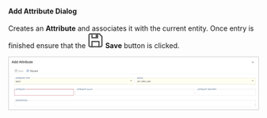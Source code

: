 #### Add Attribute Dialog

Creates an **Attribute** and associates it with the current entity.  Once entry is finished ensure that the <img class="icon-inline" src="../../static/svg/save.svg" /> **Save** button is clicked.

<img
    src="../../static/img/bimlflex-dialog-add-attribute.png"
    class="border-image"
    style="border:1px solid #CCC;"
    title="Add Attribute Dialog"
/>
